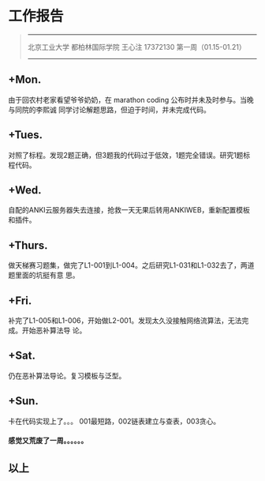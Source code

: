 工作报告
===

>***
>北京工业大学 都柏林国际学院 王心注 17372130
>第一周（01.15-01.21）
>***

+Mon.
---

由于回农村老家看望爷爷奶奶，在 marathon coding 公布时并未及时参与。当晚与同院的李熙诚
同学讨论解题思路，但迫于时间，并未完成代码。

+Tues.
---

对照了标程。发现2题正确，但3题我的代码过于低效，1题完全错误。研究1题标程代码。

+Wed.
---

自配的ANKI云服务器失去连接，抢救一天无果后转用ANKIWEB，重新配置模板和插件。

+Thurs.
---

做天梯赛习题集，做完了L1-001到L1-004。之后研究L1-031和L1-032去了，两道题里面的坑挺有意
思。

+Fri.
---

补完了L1-005和L1-006，开始做L2-001。发现太久没接触网络流算法，无法完成。开始恶补算法导
论。

+Sat.
---

仍在恶补算法导论。复习模板与泛型。

+Sun.
---

卡在代码实现上了。。。
001最短路，002链表建立与查表，003贪心。

#### 感觉又荒废了一周。。。。。。

## 以上
